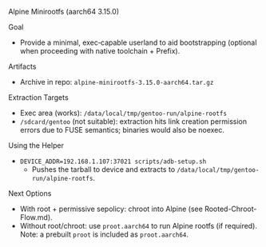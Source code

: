 Alpine Minirootfs (aarch64 3.15.0)

Goal
- Provide a minimal, exec‑capable userland to aid bootstrapping (optional when proceeding with native toolchain + Prefix).

Artifacts
- Archive in repo: `alpine-minirootfs-3.15.0-aarch64.tar.gz`

Extraction Targets
- Exec area (works): `/data/local/tmp/gentoo-run/alpine-rootfs`
- `/sdcard/gentoo` (not suitable): extraction hits link creation permission errors due to FUSE semantics; binaries would also be noexec.

Using the Helper
- `DEVICE_ADDR=192.168.1.107:37021 scripts/adb-setup.sh`
  - Pushes the tarball to device and extracts to `/data/local/tmp/gentoo-run/alpine-rootfs`.

Next Options
- With root + permissive sepolicy: chroot into Alpine (see Rooted-Chroot-Flow.md).
- Without root/chroot: use `proot.aarch64` to run Alpine rootfs (if required). Note: a prebuilt `proot` is included as `proot.aarch64`.

